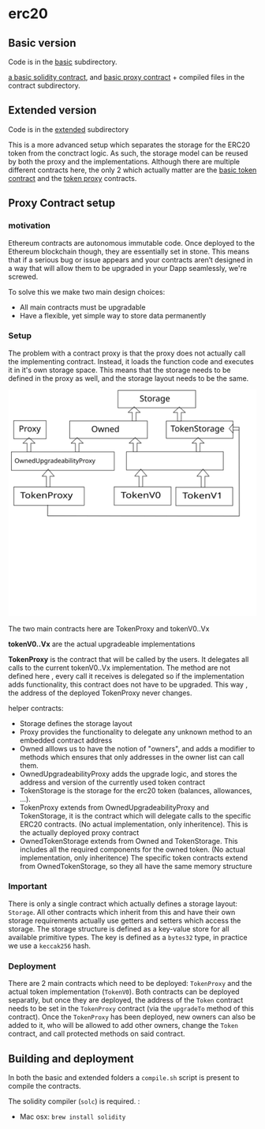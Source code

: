 # erc20

## Basic version

Code is in the [basic](./basic) subdirectory.

[a basic solidity contract](basic/basic_contract.sol), and [basic proxy contract](basic/proxy_contract.sol) +
compiled files in the contract subdirectory.


## Extended version

Code is in the [extended](./extended) subdirectory

This is a more advanced setup which separates the storage for the ERC20 token from the conctract logic. As such,
the storage model can be reused by both the proxy and the implementations. Although there are multiple different
contracts here, the only 2 which actually matter are the [basic token contract](./extended/basic_contract.sol) and
the [token proxy](./extended/token_proxy.sol) contracts.

## Proxy Contract setup
 
### motivation

Ethereum contracts are autonomous immutable code. Once deployed to the Ethereum blockchain though, they are essentially set in stone. This means that if a serious bug or issue appears and your contracts aren’t designed in a way that will allow them to be upgraded in your Dapp seamlessly, we're screwed.

To  solve this we make two main design choices:
- All main contracts must be upgradable
- Have a flexible, yet simple way to store data permanently

### Setup

The problem with a contract proxy is that the proxy does not actually call the implementing contract. Instead,
it loads the function code and executes it in it's own storage space. This means that the storage needs to be
defined in the proxy as well, and the storage layout needs to be the same.

![contract hierarchy diagram](erc20_setup.svg)

The two main contracts here are TokenProxy  and tokenV0..Vx

**tokenV0..Vx** are the actual upgradeable implementations

**TokenProxy** is the contract that will be called by the users. It delegates all calls to the current tokenV0..Vx implementation. The method are not defined here , every call it receives is delegated so if the implementation adds functionality, this contract does not have to be upgraded.
This way , the address of the deployed TokenProxy never changes.

helper contracts:
+ Storage defines the storage layout
+ Proxy provides the functionality to delegate any unknown method to an embedded contract address
+ Owned alllows us to have the notion of "owners", and adds a modifier to methods which ensures that only addresses in the owner list can call them.
+ OwnedUpgradeabilityProxy adds the upgrade logic, and stores the address and version of the currently used token contract
+ TokenStorage is the storage for the erc20 token (balances, allowances, ...).
+ TokenProxy extends from OwnedUpgradeabilityProxy and TokenStorage, it is the contract which will delegate calls to the
  specific ERC20 contracts. (No actual implementation, only inheritence). This is the actually deployed proxy contract
+ OwnedTokenStorage extends from Owned and TokenStorage. This includes all the required components
  for the owned token. (No actual implementation, only inheritence)
  The specific token contracts extend from OwnedTokenStorage, so they all have the same memory structure

### Important

There is only a single contract which actually defines a storage layout: `Storage`. All other contracts which inherit from this and have
their own storage requirements actually use getters and setters which access the storage. The storage structure is defined as a key-value store
for all available primitive types. The key is defined as a `bytes32` type, in practice we use a `keccak256` hash.

### Deployment

There are 2 main contracts which need to be deployed: `TokenProxy` and the actual token implementation (`TokenV0`). Both contracts can be deployed separatly,
but once they are deployed, the address of the `Token` contract needs to be set in the `TokenProxy` contract (via the `upgradeTo` method of this contract). Once the
`TokenProxy` has been deployed, new owners can also be added to it, who will be allowed to add other owners, change the `Token` contract, and call protected
methods on said contract.

## Building and deployment

In both the basic and extended folders a `compile.sh` script is present to compile the contracts.

The solidity compiler (`solc`) is required. :
- Mac osx: `brew install solidity`  